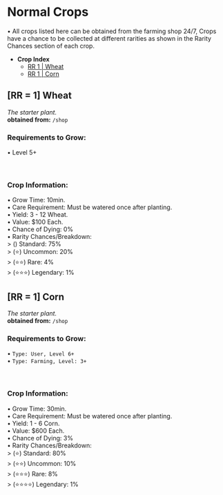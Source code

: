 # Normal Crops
• All crops listed here can be obtained from the farming shop 24/7, Crops have a chance to be collected at different rarities as shown in the Rarity Chances section of each crop. <br>
- **Crop Index** <br>
  - [RR 1 | Wheat](#rr-1-wheat)
  - [RR 1 | Corn](#rr-1-corn)


## [RR = 1] Wheat
*The starter plant.* <br>
**obtained from:** `/shop`
### Requirements to Grow:
• Level 5+ <br>
<br> <br>
### Crop Information:
• Grow Time: 10min. <br>
• Care Requirement: Must be watered once after planting. <br>
• Yield: 3 - 12 Wheat. <br>
• Value: $100 Each. <br>
• Chance of Dying: 0% <br>
• Rarity Chances/Breakdown: <br>
\> () Standard: 75% <br>
\> (⭐️) Uncommon: 20% <br>
\> (⭐️⭐️) Rare: 4% <br>
\> (⭐️⭐️⭐️) Legendary: 1% <br>

## [RR = 1] Corn
*The starter plant.* <br>
**obtained from:** `/shop`
### Requirements to Grow:
• `Type: User, Level 6+` <br>
• `Type: Farming, Level: 3+` <br>
<br> <br>
### Crop Information:
• Grow Time: 30min. <br>
• Care Requirement: Must be watered once after planting. <br>
• Yield: 1 - 6 Corn. <br>
• Value: $600 Each. <br>
• Chance of Dying: 3% <br>
• Rarity Chances/Breakdown: <br>
\> (⭐️) Standard: 80% <br>
\> (⭐️⭐️) Uncommon: 10% <br>
\> (⭐️⭐️⭐️) Rare: 8% <br>
\> (⭐️⭐️⭐️⭐️) Legendary: 1% <br>


